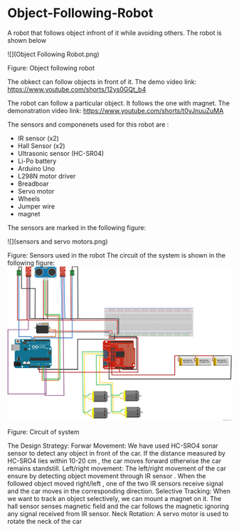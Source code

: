 # Object-Following-Robot
A robot that follows object infront of it while avoiding others. The robot is shown below

![](Object Following Robot.png)

Figure: Object following robot

The obkect can follow objects in front of it. The demo video link: https://www.youtube.com/shorts/12ys0GQt_b4

The robot can follow a particular object. It follows the one with magnet. The demonstration video link: https://www.youtube.com/shorts/t0yJnuuZuMA

The sensors and componenets used for this robot are : 
* IR sensor (x2)
* Hall Sensor (x2)
* Ultrasonic sensor (HC-SR04) 
* Li-Po battery
* Arduino Uno
* L298N motor driver
* Breadboar
* Servo motor
* Wheels
* Jumper wire
* magnet

The sensors are marked in the following figure:

![](sensors and servo motors.png)

Figure: Sensors used in the robot
The circuit of the system is shown in the following figure:
![](circuit.png)

Figure: Circuit of system

The Design Strategy:
Forwar Movement: We have used HC-SRO4 sonar sensor to detect any object in front     of the car. If the distance measured by HC-SRO4 lies within 10-20 cm , the car moves  forward otherwise the car remains standstill.
Left/right movement: The left/right movement of the car ensure by detecting object     movement through IR sensor . When the followed object moved right/left  , one of the two IR sensors receive signal and the car moves in the corresponding direction.
Selective Tracking: When we want to track an object selectively, we can mount a magnet on it. The hall sensor senses magnetic field and the car follows the magnetic ignoring any signal received from IR sensor.
Neck Rotation: A servo motor is used to rotate the neck of the car







